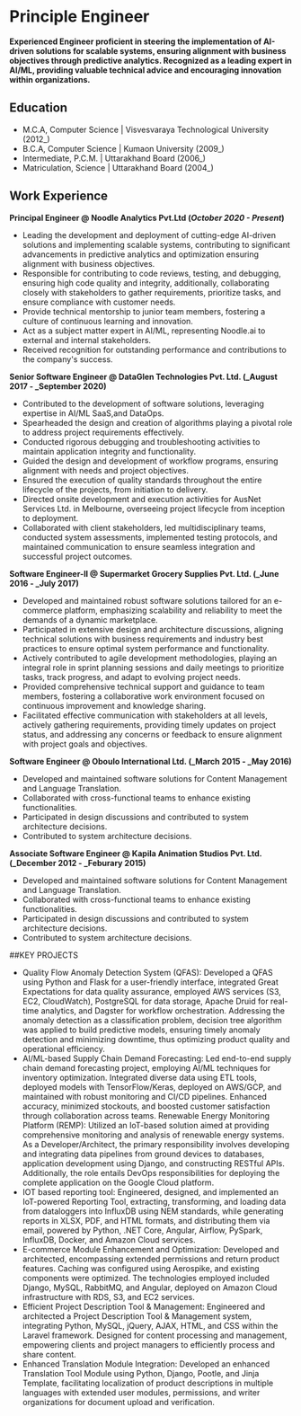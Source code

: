 # Principle Engineer
**Experienced Engineer proficient in steering the implementation of AI-driven solutions for scalable systems, ensuring alignment with business objectives through predictive analytics. Recognized as a leading expert in AI/ML, providing valuable technical advice and encouraging innovation within organizations.**


## Education								       		
- M.C.A, Computer Science	| Visvesvaraya Technological University (2012_)	 			        		
- B.C.A, Computer Science | Kumaon University (2009_)
- Intermediate, P.C.M. | Uttarakhand Board (2006_)
- Matriculation, Science | Uttarakhand Board (2004_)

## Work Experience
**Principal Engineer @ Noodle Analytics Pvt.Ltd (_October 2020 - Present_)**
- Leading the development and deployment of cutting-edge AI-driven solutions and implementing scalable systems, contributing to significant advancements in predictive analytics and optimization  ensuring alignment with business objectives.
- Responsible for contributing to code reviews, testing, and debugging, ensuring high code quality and integrity, additionally, collaborating closely with stakeholders to gather requirements, prioritize tasks, and ensure compliance with customer needs.
- Provide technical mentorship to junior team members, fostering a culture of continuous learning and innovation.
- Act as a subject matter expert in AI/ML, representing Noodle.ai to external and internal stakeholders.
- Received recognition for outstanding performance and contributions to the company's success.


**Senior Software Engineer @ DataGlen Technologies Pvt. Ltd. (_August 2017 - _September 2020)**
- Contributed to the development of software solutions, leveraging expertise in AI/ML SaaS,and DataOps.
- Spearheaded the design and creation of algorithms playing a pivotal role to address project requirements effectively.
- Conducted rigorous debugging and troubleshooting activities to maintain application integrity and functionality.
- Guided the design and development of workflow programs, ensuring alignment with needs and project objectives.
- Ensured the execution of quality standards throughout the entire lifecycle of the projects, from initiation to delivery.
- Directed onsite development and execution activities for AusNet Services Ltd. in Melbourne, overseeing project lifecycle from inception to deployment.
- Collaborated with client stakeholders, led multidisciplinary teams, conducted system assessments, implemented testing protocols, and maintained communication to ensure seamless integration and successful project outcomes.


**Software Engineer-II @ Supermarket Grocery Supplies Pvt. Ltd. (_June 2016 - _July 2017)**
- Developed and maintained robust software solutions tailored for an e-commerce platform, emphasizing scalability and reliability to meet the demands of a dynamic marketplace.
- Participated in extensive design and architecture discussions, aligning technical solutions with business requirements and industry best practices to ensure optimal system performance and functionality.
- Actively contributed to agile development methodologies, playing an integral role in sprint planning sessions and daily meetings to prioritize tasks, track progress, and adapt to evolving project needs.
- Provided comprehensive technical support and guidance to team members, fostering a collaborative work environment focused on continuous improvement and knowledge sharing.
- Facilitated effective communication with stakeholders at all levels, actively gathering requirements, providing timely updates on project status, and addressing any concerns or feedback to ensure alignment with project goals and objectives.


**Software Engineer @ Oboulo International Ltd. (_March 2015 - _May 2016)**
- Developed and maintained software solutions for Content Management and Language Translation. 
- Collaborated with cross-functional teams to enhance existing functionalities.
- Participated in design discussions and contributed to system architecture decisions.
- Contributed to system architecture decisions.


**Associate Software Engineer @ Kapila Animation Studios Pvt. Ltd. (_December 2012 - _Feburary 2015)**
- Developed and maintained software solutions for Content Management and Language Translation. 
- Collaborated with cross-functional teams to enhance existing functionalities.
- Participated in design discussions and contributed to system architecture decisions.
- Contributed to system architecture decisions.


##KEY PROJECTS 
- Quality Flow Anomaly Detection System (QFAS): Developed a QFAS using Python and Flask for a user-friendly interface, integrated Great Expectations for data quality assurance, employed AWS services (S3, EC2, CloudWatch), PostgreSQL for data storage, Apache Druid for real-time analytics, and Dagster for workflow orchestration. Addressing the anomaly detection as a classification problem, decision tree algorithm was applied to build predictive models, ensuring timely anomaly detection and minimizing downtime, thus optimizing product quality and operational efficiency.
- AI/ML-based Supply Chain Demand Forecasting: Led end-to-end supply chain demand forecasting project, employing AI/ML techniques for inventory optimization. Integrated diverse data using ETL tools, deployed models with TensorFlow/Keras, deployed on AWS/GCP, and maintained with robust monitoring and CI/CD pipelines. Enhanced accuracy, minimized stockouts, and boosted customer satisfaction through collaboration across teams.
Renewable Energy Monitoring Platform (REMP): Utilized an IoT-based solution aimed at providing comprehensive monitoring and analysis of renewable energy systems. As a Developer/Architect, the primary responsibility involves developing and integrating data pipelines from ground devices to databases, application development using Django, and constructing RESTful APIs. Additionally, the role entails DevOps responsibilities for deploying the complete application on the Google Cloud platform.
- IOT based reporting tool: Engineered, designed, and implemented an IoT-powered Reporting Tool, extracting, transforming, and loading data from dataloggers into InfluxDB using NEM standards, while generating reports in XLSX, PDF, and HTML formats, and distributing them via email, powered by Python, .NET Core, Angular, Airflow, PySpark, InfluxDB, Docker, and Amazon Cloud services.
- E-commerce Module Enhancement and Optimization: Developed and architected, encompassing extended permissions and return product features. Caching was configured using Aerospike, and existing components were optimized. The technologies employed included Django, MySQL, RabbitMQ, and Angular, deployed on Amazon Cloud infrastructure with RDS, S3, and EC2 services.
- Efficient Project Description Tool & Management: Engineered and architected a Project Description Tool & Management system, integrating Python, MySQL, jQuery, AJAX, HTML, and CSS within the Laravel framework. Designed for content processing and management, empowering clients and project managers to efficiently process and share content.
- Enhanced Translation Module Integration: Developed an enhanced Translation Tool Module using Python, Django, Pootle, and Jinja Template, facilitating localization of product descriptions in multiple languages with extended user modules, permissions, and writer organizations for document upload and verification.   